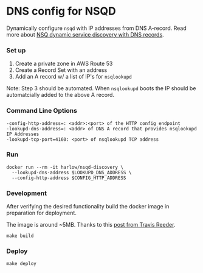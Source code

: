 # DNS config for NSQD

Dynamically configure `nsqd` with IP addresses from DNS A-record. Read more about [NSQ dynamic service discovery with DNS records](https://medium.com/@harlow/nsq-service-discovery-with-dns-records-de9d759db150).

### Set up

1. Create a private zone in AWS Route 53
2. Create a Record Set with an address
3. Add an A record w/ a list of IP's for `nsqlookupd`

Note: Step 3 should be automated. When `nsqlookupd` boots the IP should be automatcially added to the above A record.

### Command Line Options

```
-config-http-address=: <addr>:<port> of the HTTP config endpoint
-lookupd-dns-address=: <addr> of DNS A record that provides nsqlookupd IP Addresses
-lookupd-tcp-port=4160: <port> of nsqlookupd TCP address
```

### Run

```
docker run --rm -it harlow/nsqd-discovery \
  --lookupd-dns-address $LOOKUPD_DNS_ADDRESS \
  --config-http-address $CONFIG_HTTP_ADDRESS
```

### Development

After verifying the desired functionality build the docker image in preparation for deployment.

The image is around ~5MB. Thanks to this [post from Travis Reeder](
http://www.iron.io/blog/2015/07/an-easier-way-to-create-tiny-golang-docker-images.html).

    make build

### Deploy

    make deploy


